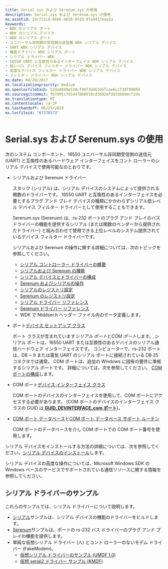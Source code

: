 ```yaml
---
title: Serial.sys および Serenum.sys の使用
description: Serial.sys および Serenum.sys の使用
ms.assetid: 2dcf22c8-0666-4b58-8fd3-97a4d17eaa2a
keywords:
- WDK のシリアル ポート
- WDK のシリアル デバイス
- WDK のシリアル ポート
- ユニバーサル非同期の受信側の送信機 WDK シリアル デバイス
- UART WDK シリアル デバイス
- 機能ドライバー WDK シリアル ポート
- シリアル ドライバー WDK
- 16550 UART と互換性のあるインターフェイス WDK シリアル デバイス
- 低レベル デバイス フィルター ドライバー WDK シリアル デバイス
- 高度なデバイス フィルター ドライバー WDK シリアル デバイス
- フィルター ドライバー WDK シリアル デバイス
ms.date: 04/20/2017
ms.localizationpriority: medium
ms.openlocfilehash: 52da4849e530cf99f3d463ebfcae6cc739f0900d
ms.sourcegitcommit: fb7d95c7a5d47860918cd3602efdd33b69dcf2da
ms.translationtype: MT
ms.contentlocale: ja-JP
ms.lasthandoff: 06/25/2019
ms.locfileid: "67378573"
---
```

# <a name="using-serialsys-and-serenumsys"></a>Serial.sys および Serenum.sys の使用

次のシステム コンポーネント、16550 ユニバーサル非同期受信側の送信元 (UART) と互換性のあるハードウェア インターフェイスをコント ローラーのシリアル デバイスで使用可能なのとおりです。

-   シリアルおよび Serenum ドライバー

    スタック (シリアル) は、シリアル デバイスのシステムによって提供される関数のドライバーです。 16550 UART と互換性のあるインターフェイスを必要とするプラグ アンド プレイ デバイスの種類にかかわらずシリアル低レベル デバイス フィルター ドライバーとして使用することもできます。

    Serenum.sys (Serenum) は、rs-232 ポートのプラグ アンド プレイのバス ドライバーの機能を提供するシリアル (または関数のベンダーから提供されたドライバー) と組み合わせて使用できる上位レベルのシステム提供されているデバイス フィルター ドライバーです。

    シリアルおよび Serenum の操作に関する詳細については、次のトピックを参照してください。

    - [シリアル コントローラー ドライバーの概要](serial-drivers-overview.md)
    - [シリアルおよび Serenum の機能](features-of-serial-and-serenum.md)
    - [シリアル デバイスとドライバーの構成](configuration-of-serial-devices-and-drivers.md)
    - [Serenum およびシリアルの操作](operation-of-serenum-and-serial.md)
    - [シリアルのレジストリ設定](registry-settings-for-serial.md)
    - [Serenum のレジストリ設定](registry-settings-for-serenum.md)
    - [シリアル ドライバー リファレンス](https://docs.microsoft.com/windows-hardware/drivers/ddi/content/index)
    - [Serenum ドライバー リファレンス](https://docs.microsoft.com/windows-hardware/drivers/ddi/content/index)
    - WDK で Ntddser.h ヘッダー ファイル内のデータ定義します。

<!-- -->

- ポート[デバイス セットアップ クラス](https://docs.microsoft.com/windows-hardware/drivers/install/device-setup-classes)

    ポート クラスが含まれています*シリアル ポート*と*COM ポート*します。 シリアル ポートは、16550 UART または互換性のあるデバイスのシリアル通信ハードウェア インターフェイスです。 コンピューターで、rs-232 ポートは、DB ~ 9 または電気 UART のシリアル ポートに接続されている DB 25 コネクタでは通常。 COM ポートは、追加の Windows に固有の要件に準拠するシリアル ポートです。 詳細については、次を参照してください。 [COM ポートの構成](configuration-of-com-ports.md)します。

- COM ポート[デバイス インターフェイス クラス](https://docs.microsoft.com/windows-hardware/drivers/install/device-interface-classes)

    COM ポートのデバイスのインターフェイスを使用して、COM ポートにアクセスする必要があります。 (COM ポートのデバイスのインターフェイス クラスの GUID は[ **GUID\_DEVINTERFACE\_com ポート**](https://docs.microsoft.com/windows-hardware/drivers/install/guid-devinterface-comport))。

- [COM ポート データベース](com-port-database.md)と[COM ポート データベース サポート ルーチン](https://docs.microsoft.com/windows-hardware/drivers/ddi/content/index)

    COM ポートのデータベースを介し COM ポートでの COM ポート番号を使用します。

シリアル デバイスをインストールする方法の詳細については、次を参照してください。[シリアル デバイスのインストール](installing-serial-devices.md)します。

シリアル デバイスの高度な操作については、Microsoft Windows SDK の Windows ベースのサービスでサポートされている通信リソースに関する情報を参照してください。

## <a name="serial-driver-samples"></a>シリアル ドライバーのサンプル

これらのサンプルでは、シリアル ドライバーについて説明します。

- [シリアル](https://go.microsoft.com/fwlink/p/?LinkId=617962)サンプルは、シリアル デバイスの機能のドライバーをビルドします。
- [Serenum](https://go.microsoft.com/fwlink/p/?LinkId=617961)サンプルは、ポートの rs-232 バス ドライバーのプラグ アンド プレイの機能を提供します。
- 単純な仮想シリアル ドライバー (人) とコント ローラーのないモデム ドライバー (FakeModem)。
    -   [仮想シリアル ドライバーのサンプル (UMDF 1.0)](https://go.microsoft.com/fwlink/p/?LinkId=617963)
    -   [仮想 serial2 ドライバー サンプル (KMDF)](https://go.microsoft.com/fwlink/p/?LinkId=722209)
